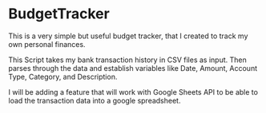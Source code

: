 # BudgetTracker

This is a very simple but useful budget tracker, that I created to track my own personal finances.

This Script takes my bank transaction history in CSV files as input.
Then parses through the data and establish variables like Date, Amount, Account Type, Category, and Description.

I will be adding a feature that will work with Google Sheets API to be able to load the transaction data into a google spreadsheet.

